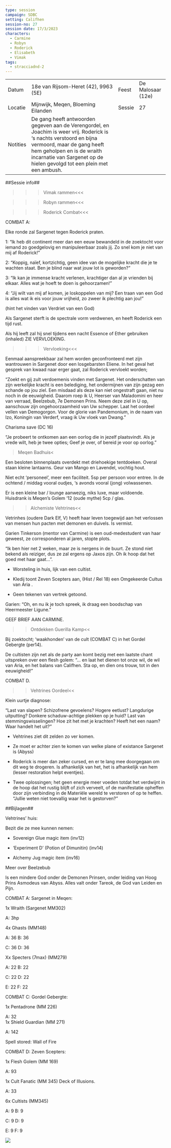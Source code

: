 ```yaml
---
type: session
campaign: SDBC
setting: Califhen
session-no: 27
session date: 17/3/2023
characters:
  - Carmine
  - Robyn
  - Roderick
  - Elisabeth
  - Vimak
tags:
  - stracciadnd-2
---
```

|   |   |   |   |
|---|---|---|---|
|Datum|18e van Rijsom-Heret (42), 9963 (5E)|Feest|De Malosaar (12e)|
|Locatie|Mijnwijk, Meqen, Bloeming Eilanden|Sessie|27|
|Notities|De gang heeft antwoorden gegeven aan de Verengordel, en Joachim is weer vrij. Roderick is ‘s nachts verstoord en bijna vermoord, maar de gang heeft hem geholpen en is de wraith incarnatie van Sargenet op de hielen gevolgd tot een plein met een ambush.|   |   |

  
  

##Sessie info##

>>>Vimak rammen<<<

>>>Robyn rammen<<<

  

>>>Roderick Combat<<<

COMBAT A:

Elke ronde zal Sargenet tegen Roderick praten.

1: “Ik heb dit continent meer dan een eeuw bewandeld in de zoektocht voor iemand zo goedgelovig en manipuleerbaar zoals jij. Zo snel kom je niet van mij af Roderick!” 

2: “Koppig, naïef, kortzichtig, geen idee van de mogelijke kracht die je te wachten staat. Ben je blind naar wat jouw lot is geworden?”

3: “Ik kan je immense kracht verlenen, krachtiger dan al je vrienden bij elkaar. Alles wat je hoeft te doen is gehoorzamen!”

4: “Jij wilt van mij af komen, je loskoppelen van mij? Een traan van een God is alles wat ik eis voor jouw vrijheid, zo zweer ik plechtig aan jou!”

(hint het vinden van Verdriet van een God)

  

Als Sargenet sterft is de spectrale vorm verdwenen, en heeft Roderick een tijd rust.

Als hij leeft zal hij snel tijdens een nacht Essence of Ether gebruiken (inhaled) ZIE VERVLOEKING.

  

>>>Vervloeking<<<

Eenmaal aanspreekbaar zal hem worden geconfronteerd met zijn wantrouwen in Sargenet door een losgebarsten Eliene. In het geval het gesprek van kwaad naar erger gaat, zal Roderick vervloekt worden;

“Zoekt en gij zult verdoemenis vinden met Sargenet. Het onderschatten van zijn werkelijke kracht is een belediging, het ondermijnen van zijn gezag een schande op jou ziel. Een misdaad als deze kan niet ongestraft gaan, niet nu noch in de eeuwigheid. Daarom roep ik U, Heerser van Maladomini en heer van verraad, Beelzebub, 7e Demonen Prins. Neem deze ziel in U op, aanschouw zijn ongehoorzaamheid van Uw schepper. Laat het oordeel vellen van Demogorgon. Voor de glorie van Pandemonium, in de naam van Izo, Koningin van Verderf, vraag ik Uw vloek van Dwang.”

Charisma save (DC 16)

“Je probeert te ontkomen aan een oorlog die in jezelf plaatsvindt. Als je vrede wilt, heb je twee opties; Geef je over, of bereid je voor op oorlog.”

  

>Meqen Badhuis<

Een besloten binnenplaats overdekt met driehoekige tentdoeken. Overal staan kleine lantaarns. Geur van Mango en Lavendel, vochtig hout.

Niet echt ‘personeel’, meer een faciliteit. 5sp per persoon voor entree. In de ochtend / middag vooral oudjes, ‘s avonds vooral (jong) volwassenen.

Er is een kleine bar / lounge aanwezig, niks luxe, maar voldoende. Huisdrank is Meqen’s Golem ‘12 (oude mythe) 5cp / glas.

  

>>Alchemiste Vehtrines<<

Vetrinhes (oudere Dark Elf, V) heeft haar leven toegewijd aan het verlossen van mensen hun pacten met demonen en duivels. Is vermist.

Garien Tinkerson (mentor van Carmine) is een oud-medestudent van haar geweest, ze corresponderen al jaren, stopte plots.

“Ik ben hier net 2 weken, maar ze is nergens in de buurt. Ze stond niet bekend als reiziger, dus ze zal ergens op Jaxos zijn. Oh ik hoop dat het goed met haar gaat…”.

- Worsteling in huis, lijk van een cultist.

- Kledij toont Zeven Scepters aan, (Hist / Rel 18) een Omgekeerde Cultus van Aria .

- Geen tekenen van vertrek getoond.

  

Garien: “Oh, en nu ik je toch spreek, ik draag een boodschap van Heermeester Ligune.”

GEEF BRIEF AAN CARMINE.

  

>>Ontdekken Guerilla Kamp<<

Bij zoektocht; ‘waakhonden’ van de cult (COMBAT C) in het Gordel Gebergte (per14).

De cultisten zijn net als de party aan komt bezig met een laatste chant uitspreken over een flesh golem: “... en laat het dienen tot onze wil, de wil van Aria, en het balans van Califhen. Sta op, en dien ons trouw, tot in den eeuwigheid!”

COMBAT D.

  

>>Vehtrines Oordeel<<

Klein uurtje diagnose:

“Last van slapen? Schizofrene gevoelens? Hogere eetlust? Langdurige uitputting? Donkere schaduw-achtige plekken op je huid? Last van stemmingswisselingen? Hoe zit het met je krachten? Heeft het een naam? Waar handelt het uit?”

- Vehtrines ziet dit zelden zo ver komen.

- Ze moet er achter zien te komen van welke plane of existance Sargenet is (Abyss)

- Roderick is meer dan zeker cursed, en er te lang mee doorgegaan om dit weg te drogeren. Is afhankelijk van het, het is afhankelijk van hem (lesser restoration helpt eventjes).

- Twee oplossingen; het geen energie meer voeden totdat het verdwijnt in de hoop dat het rustig blijft of zich verveelt, of de manifestatie opheffen door zijn verbinding in de Materiële wereld te verstoren of op te heffen. “Jullie weten niet toevallig waar het is gestorven?”

  

##Bijlagen##

Vehtrines’ huis:

Bezit die ze mee kunnen nemen:

- Sovereign Glue magic item (inv12)

- ‘Experiment D’ (Potion of Dimunitin) (inv14)

- Alchemy Jug magic item (inv16)

  

Meer over Beelzebub

Is een mindere God onder de Demonen Prinsen, onder leiding van Hoog Prins Asmodeus van Abyss. Alles valt onder Tareok, de God van Leiden en Pijn.

  

COMBAT A: Sargenet in Meqen:

1x Wraith (Sargenet MM302) 

A: 3hp

4x Ghasts (MM148) 

A: 36 B: 36

C: 36 D: 36

Xx Specters (7max) (MM279)

A: 22 B: 22

C: 22 D: 22

E: 22 F: 22

  

COMBAT C: Gordel Gebergte:

1x Pentadrone (MM 226) 

A: 32  
1x Shield Guardian (MM 271) 

A: 142

Spell stored: Wall of Fire

  

COMBAT D: Zeven Scepters:

1x Flesh Golem (MM 169) 

A: 93

1x Cult Fanatic (MM 345) Deck of Illusions.

A: 33

6x Cultists (MM345)

A: 9 B: 9

C: 9 D: 9

E: 9 F: 9  

  
![](https://lh5.googleusercontent.com/zPRBlsU519Q8X2UIVynwVTQEVwiOgtkgMDy9cxfCts2xgLNvjjh_riWi1yt4dryK5MMO0_gRbBBRHUiT3zz8vbuVnB54ZM6gwenHo2wgwxsOnvkm_9wR2COxqcQo0wRZmKM5UEyN44ctRWe-YQUBWA)
